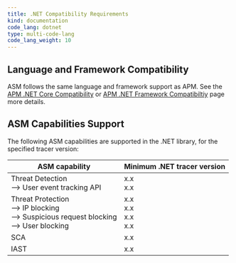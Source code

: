 ```yaml
---
title: .NET Compatibility Requirements 
kind: documentation
code_lang: dotnet
type: multi-code-lang
code_lang_weight: 10
---
```


## Language and Framework Compatibility

ASM follows the same language and framework support as APM. See the [APM .NET Core Compatibility][1] or [APM .NET Framework Compatibiltiy][2] page more details. 

## ASM Capabilities Support

The following ASM capabilities are supported in the .NET library, for the specified tracer version:

| ASM capability                   | Minimum .NET tracer version |
| -------------------------------- | ----------------------------|
| Threat Detection <br/> --> User event tracking API  | x.x <br/>x.x   |
| Threat Protection <br/> --> IP blocking <br/> --> Suspicious request blocking <br> --> User blocking   | x.x<br/>x.x<br/>x.x<br/>x.x     |
| SCA   | x.x      |
| IAST    | x.x    |


[1]: /tracing/trace_collection/compatibility/dotnet-core/
[2]: /tracing/trace_collection/compatibility/dotnet-framework/